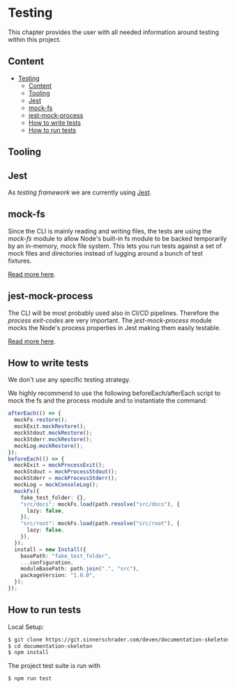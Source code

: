 # Testing

This chapter provides the user with all needed information around testing within this project.

## Content

- [Testing](#testing)
  - [Content](#content)
  - [Tooling](#tooling)
  - [Jest](#jest)
  - [mock-fs](#mock-fs)
  - [jest-mock-process](#jest-mock-process)
  - [How to write tests](#how-to-write-tests)
  - [How to run tests](#how-to-run-tests)

## Tooling

## Jest

As _testing framework_ we are currently using [Jest](https://jestjs.io/).

## mock-fs

Since the CLI is mainly reading and writing files, the tests are using the _mock-fs_ module to allow Node's built-in fs module to be backed temporarily by an in-memory, mock file system.
This lets you run tests against a set of mock files and directories instead of lugging around a bunch of test fixtures.

[Read more here](https://github.com/tschaub/mock-fs).

## jest-mock-process

The CLI will be most probably used also in CI/CD pipelines. Therefore the _process exit-codes_ are very important.
The _jest-mock-process_ module mocks the Node's process properties in Jest making them easily testable.

[Read more here](https://github.com/EpicEric/jest-mock-process#readme).

## How to write tests

We don't use any specific testing strategy.

We highly recommend to use the following beforeEach/afterEach script to mock the fs and the process module and to instantiate the command:

```ts
afterEach(() => {
  mockFs.restore();
  mockExit.mockRestore();
  mockStdout.mockRestore();
  mockStderr.mockRestore();
  mockLog.mockRestore();
});
beforeEach(() => {
  mockExit = mockProcessExit();
  mockStdout = mockProcessStdout();
  mockStderr = mockProcessStderr();
  mockLog = mockConsoleLog();
  mockFs({
    fake_test_folder: {},
    "src/docs": mockFs.load(path.resolve("src/docs"), {
      lazy: false,
    }),
    "src/root": mockFs.load(path.resolve("src/root"), {
      lazy: false,
    }),
  });
  install = new Install({
    basePath: "fake_test_folder",
    ...configuration,
    moduleBasePath: path.join(".", "src"),
    packageVersion: "1.0.0",
  });
});
```

## How to run tests

Local Setup:

```sh
$ git clone https://git.sinnerschrader.com/deven/documentation-skeleton.git
$ cd documentation-skeleton
$ npm install
```

The project test suite is run with

```sh
$ npm run test
```

